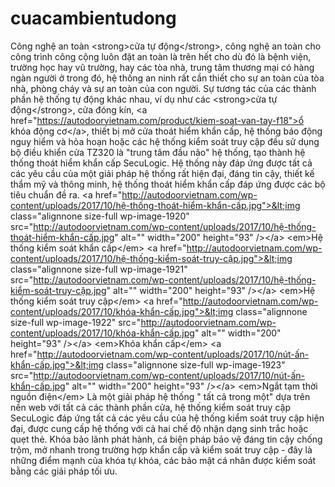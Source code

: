# cuacambientudong
Công nghệ an toàn &lt;strong>cửa tự động&lt;/strong>, công nghệ an toàn cho công trình công cộng luôn đặt an toàn là trên hết cho dù đó là bệnh viện, trường học hay vũ trường, hay các tòa nhà, trung tâm thương mại có hàng ngàn người ở trong đó, hệ thống an ninh rất cần thiết cho sự an toàn của tòa nhà, phòng cháy và sự an toàn của con người.  Sự tương tác của các thành phần hệ thống tự động khác nhau, ví dụ như các &lt;strong>cửa tự động&lt;/strong>, cửa đóng kín, &lt;a href="https://autodoorvietnam.com/product/kiem-soat-van-tay-f18">ổ khóa động cơ&lt;/a>, thiết bị mở cửa thoát hiểm khẩn cấp, hệ thống báo động nguy hiểm và hỏa hoạn hoặc các hệ thống kiểm soát truy cập đều sử dụng bộ điều khiển cửa TZ320 là "trung tâm đầu não" hệ thống, tạo thành hệ thống thoát hiểm khẩn cấp SecuLogic. Hệ thống này đáp ứng được tất cả các yêu cầu của một giải pháp hệ thống rất hiện đại, đáng tin cậy, thiết kế thẩm mỹ và thông minh, hệ thống thoát hiểm khẩn cấp đáp ứng được các bộ tiêu chuẩn đề ra.  &lt;a href="http://autodoorvietnam.com/wp-content/uploads/2017/10/hệ-thống-thoát-hiểm-khẩn-cấp.jpg">&lt;img class="alignnone size-full wp-image-1920" src="http://autodoorvietnam.com/wp-content/uploads/2017/10/hệ-thống-thoát-hiểm-khẩn-cấp.jpg" alt="" width="200" height="93" />&lt;/a>  &lt;em>Hệ thống kiểm soát khẩn cấp&lt;/em>  &lt;a href="http://autodoorvietnam.com/wp-content/uploads/2017/10/hệ-thống-kiểm-soát-truy-cập.jpg">&lt;img class="alignnone size-full wp-image-1921" src="http://autodoorvietnam.com/wp-content/uploads/2017/10/hệ-thống-kiểm-soát-truy-cập.jpg" alt="" width="200" height="93" />&lt;/a>  &lt;em>Hệ thống kiểm soát truy cập&lt;/em>  &lt;a href="http://autodoorvietnam.com/wp-content/uploads/2017/10/khóa-khẩn-cấp.jpg">&lt;img class="alignnone size-full wp-image-1922" src="http://autodoorvietnam.com/wp-content/uploads/2017/10/khóa-khẩn-cấp.jpg" alt="" width="200" height="93" />&lt;/a>  &lt;em>Khóa khẩn cấp&lt;/em>  &lt;a href="http://autodoorvietnam.com/wp-content/uploads/2017/10/nút-ấn-khẩn-cấp.jpg">&lt;img class="alignnone size-full wp-image-1923" src="http://autodoorvietnam.com/wp-content/uploads/2017/10/nút-ấn-khẩn-cấp.jpg" alt="" width="200" height="93" />&lt;/a>  &lt;em>Ngắt tạm thời nguồn điện&lt;/em>  Là một giải pháp hệ thống " tất cả trong một" dựa trên nền web với tất cả các thành phần cửa, hệ thống kiểm soát truy cập SecuLogic đáp ứng tất cả các yêu cầu của hệ thống kiểm soát truy cập hiện đại, được cung cấp hệ thống với cả hai chế độ nhận dạng sinh trắc hoặc quẹt thẻ.  Khóa bảo lãnh phát hành, cá biện pháp bảo vệ đáng tin cậy chống trộm, mở nhanh trong trường hợp khẩn cấp và kiểm soát truy cập - đây là những điểm mạnh của khóa tự khóa, các bảo mật cá nhân được kiểm soát bằng các giải pháp tối ưu.
